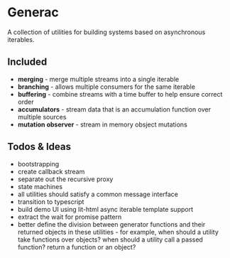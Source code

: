# Generac

A collection of utilities for building systems based on asynchronous iterables.

## Included

- **merging** - merge multiple streams into a single iterable
- **branching** - allows multiple consumers for the same iterable
- **buffering** - combine streams with a time buffer to help ensure correct order
- **accumulators** - stream data that is an accumulation function over multiple sources
- **mutation observer** - stream in memory obsject mutations

## Todos & Ideas

- bootstrapping
- create callback stream
- separate out the recursive proxy
- state machines
- all utilities should satisfy a common message interface
- transition to typescript
- build demo UI using lit-html async iterable template support
- extract the wait for promise pattern
- better define the division between generator functions and their returned objects in these utilities - for example, when should a utility take functions over objects? when should a utility call a passed function? return a function or an object?
